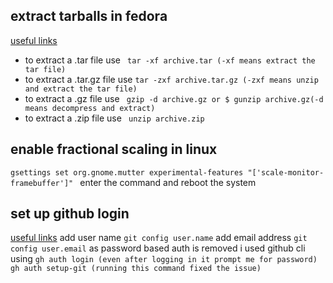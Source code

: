 ## extract tarballs in fedora
[useful links](https://docs.fedoraproject.org/en-US/quick-docs/installing-from-source/)
- to extract a .tar file use ``` tar -xf archive.tar (-xf means extract the tar file)```
- to extract a .tar.gz file use ```tar -zxf archive.tar.gz (-zxf means unzip and extract the tar file)```
- to extract a .gz file use ``` gzip -d archive.gz or $ gunzip archive.gz(-d means decompress and extract)```
- to extract a .zip file use ``` unzip archive.zip```

## enable fractional scaling in linux
```gsettings set org.gnome.mutter experimental-features "['scale-monitor-framebuffer']" ```
enter the command and reboot the system 

## set up github login
[useful links](https://github.com/cli/cli/issues/4351)
add user name ```git config user.name```
add email address ```git config user.email```
as password based auth is removed i used github cli 
using ```gh auth login (even after logging in it prompt me for password)
gh auth setup-git (running this command fixed the issue)```
